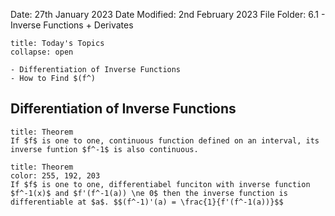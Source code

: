 Date: 27th January 2023
Date Modified: 2nd February 2023
File Folder: 6.1 - Inverse Functions + Derivates

```ad-abstract
title: Today's Topics
collapse: open

- Differentiation of Inverse Functions
- How to Find $(f^)

```

## Differentiation of Inverse Functions

```ad-abstract
title: Theorem
If $f$ is one to one, continuous function defined on an interval, its inverse funtion $f^-1$ is also continuous.
```


```ad-abstract
title: Theorem
color: 255, 192, 203
If $f$ is one to one, differentiabel funciton with inverse function $f^-1(x)$ and $f'(f^-1(a)) \ne 0$ then the inverse function is differentiable at $a$. $$(f^-1)'(a) = \frac{1}{f'(f^-1(a))}$$


```







